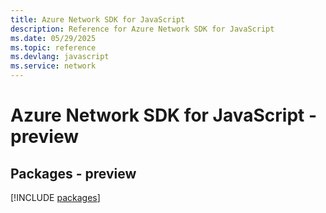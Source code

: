 ```yaml
---
title: Azure Network SDK for JavaScript
description: Reference for Azure Network SDK for JavaScript
ms.date: 05/29/2025
ms.topic: reference
ms.devlang: javascript
ms.service: network
---
```

# Azure Network SDK for JavaScript - preview
## Packages - preview
[!INCLUDE [packages](network-index.md)]